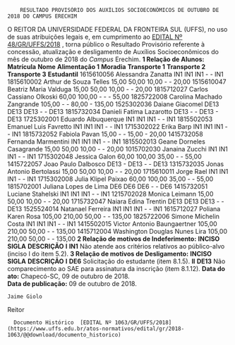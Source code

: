         RESULTADO PROVISÓRIO DOS AUXÍLIOS SOCIOECONÔMICOS DE OUTUBRO DE 2018 DO CAMPUS ERECHIM  

 O REITOR DA UNIVERSIDADE FEDERAL DA FRONTEIRA SUL (UFFS), no uso de suas atribuições legais e, em cumprimento ao [EDITAL Nº 48/GR/UFFS/2018](https://www.uffs.edu.br/atos-normativos/edital/gr/2018-0048)  , torna público o Resultado Provisório referente à concessão, atualização e desligamento de Auxílios Socioeconômicos do mês de outubro de 2018 do *Campus* Erechim.  **1 Relação de Alunos:**      **Matrícula**    **Nome**    **Alimentação 1**    **Moradia**    **Transporte 1**    **Transporte 2**    **Transporte 3**    **Estudantil**      1615610056   Alessandra Zanatta   IN1   IN1   IN1   -   -   IN1     1815610002   Arthur de Souza Telles   15,00   50,00   10,00   -   -   20,00     1515610047   Beatriz Maria Valduga   15,00   50,00   10,00   -   -   20,00     1815712027   Carlos Cassiano Olkoski   60,00   100,00   -   -   -   55,00     1825722008   Carolina Machado Zangrande   105,00   -   -   80,00   -   135,00     1525302036   Daiane Giacomel   DE13   DE13   DE13   -   -   DE13     1815732034   Danieli Fatima Lazarotto   DE13   -   -   DE13   -   DE13     1725302001   Eduardo Albuquerque   IN1   IN1   IN1   -   -   IN1     1815502053   Emanuel Luis Favretto   IN1   IN1   IN1   -   -   IN1     1715302022   Erika Barp   IN1   IN1   IN1   -   -   IN1     1815732052   Fabiola Pavan   15,00   -   -   15,00   -   20,00     1415732058   Fernanda Marmentini   IN1   IN1   IN1   -   -   IN1     1815502013   Geane Dorneles Casagrande   15,00   50,00   10,00   -   -   20,00     1015702030   Janaina Zucchi   IN1   IN1   IN1   -   -   IN1     1715302048   Jessica Galon   60,00   100,00   35,00   -   -   55,00     1415722057   Joao Paulo Dalbosco   DE13   -   DE13   -   -   DE13     1315732035   Jonas Antonio Bertolassi   15,00   50,00   10,00   -   -   20,00     1715610011   Jorge Rael   IN1   IN1   IN1   -   -   IN1     1715302008   Julia Klipel Paixao   60,00   100,00   35,00   -   -   55,00     1815702001   Juliana Lopes de Lima   DE6   DE6   DE6   -   -   DE6     1415732051   Luciane Stahelski   IN1   IN1   IN1   -   -   IN1     1215702028   Monica Leimann   15,00   50,00   10,00   -   -   20,00     1715732047   Naiara Edina Trentin   DE13   DE13   DE13   -   -   DE13     1525524014   Natanael Ferreira   IN1   IN1   IN1   -   -   IN1     1615712027   Poliana Karen Rosa   105,00   210,00   50,00   -   -   135,00     1825722006   Simone Michelin Costa   IN1   IN1   IN1   -   -   IN1     1415502015   Victor Antonio Baungaertner   105,00   210,00   50,00   -   -   135,00     1415712004   Washington Douglas Nunes Lira   105,00   210,00   50,00   -   -   135,00      **2 Relação de motivos de Indeferimento:**      **INCISO**    **SIGLA**    **DESCRIÇÃO**      **I**    **IN1**    Não atende aos critérios relativos ao público-alvo (inciso I do item 5.2).      **3 Relação de motivos de Desligamento:**      **INCISO**    **SIGLA**    **DESCRIÇÃO**      **I**    **DE6**    Solicitação do estudante (item 8.1.5).     **II**    **DE13**    Não comparecimento ao SAE para assinatura da inscrição (item 8.1.12).          **Data do ato:** Chapecó-SC, 09 de outubro de 2018.   
 **Data de publicação:**  09 de outubro de 2018. 

    Jaime Giolo   
 Reitor 

      Documento Histórico  [EDITAL Nº 1063/GR/UFFS/2018](https://www.uffs.edu.br/atos-normativos/edital/gr/2018-1063/@@download/documento_historico)     
      